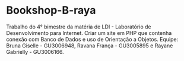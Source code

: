 # Bookshop-B-raya
Trabalho do 4° bimestre da matéria de LDI - Laboratório de Desenvolvimento para Internet. Criar um site em PHP que contenha conexão com Banco de Dados e uso de Orientação a Objetos. Equipe: Bruna Giselle - GU3006948, Ravana França - GU3005895 e Rayane Gabrielly - GU3006166.
